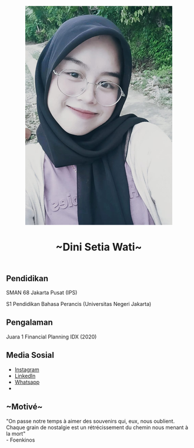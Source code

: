 <!DOCTYPE html>
<html lang="en">
<head>
    <meta charset="UTF-8">
    <meta name="viewport" content="width=device-width, initial-scale=1.0">
</head>
<body>
    <header>
        <img src="https://raw.githubusercontent.com/iniiidiniiii/iniiidiniiii/main/dini2.jpg" alt="dini" width="400px" style="margin: auto"></img>
        <h1>~Dini Setia Wati~</h1> 
    </header>
    <section>
        <h2>Pendidikan</h2>
        <p> SMAN 68 Jakarta Pusat (IPS) </p>
        <p>S1 Pendidikan Bahasa Perancis (Universitas Negeri Jakarta) </p>
    </section>
    <section>
        <h2>Pengalaman</h2>
        <p>Juara 1 Financial Planning IDX (2020)</p>
    </section>
    <section>
        <h2>Media Sosial</h2>
        <ul>
            <li><a href="https://www.instagram.com/diniiiiiii.1">Instagram</a></li>
            <li><a href="https://www.linkedin.com/in/dini-setia-wati-702564275?utm_source=share&utm_campaign=share_via&utm_content=profile&utm_medium=android_app">LinkedIn</a></li>
            <li><a
href="https://wa.me/6287864988159"> Whatsapp</a><li>
        </ul>
         <meta charset="UTF-8">
    <meta name="viewport" content="width=device-width, initial-scale=1.0">
     <h2>~Motivé~</h2>
        "On passe notre temps à aimer des souvenirs qui, eux, nous oublient. Chaque grain de nostalgie est un rétrécissement du chemin nous menant à la mort"
    </div>
    <div class="author">
        - Foenkinos
    </div>
</body>
</html>
    </section>
</body>
</html>
